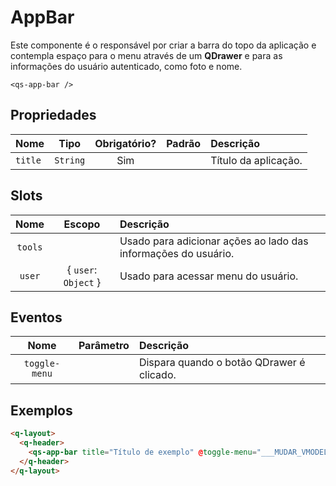 # AppBar

Este componente é o responsável por criar a barra do topo da aplicação e contempla espaço para o menu através de um **QDrawer** e para as informações do usuário autenticado, como foto e nome.

```
<qs-app-bar />
```

## Propriedades

| Nome | Tipo | Obrigatório? | Padrão | Descrição |
|:-|:-:|:-:|:-:|:-|
| `title` | `String` | Sim | | Título da aplicação. |

## Slots

| Nome | Escopo | Descrição |
|:-:|:-:|:-|
| `tools` | | Usado para adicionar ações ao lado das informações do usuário. |
| `user` | { `user`: `Object` } | Usado para acessar menu do usuário. |

## Eventos
| Nome | Parâmetro | Descrição |
|:-:|:-:|:-|
| `toggle-menu` | | Dispara quando o botão QDrawer é clicado. |

## Exemplos

```html
<q-layout>
  <q-header>
    <qs-app-bar title="Título de exemplo" @toggle-menu="___MUDAR_VMODEL_DO_QDRAWER___" />
  </q-header>
</q-layout>
```